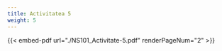 ```yaml
---
title: Activitatea 5
weight: 5
---
```



{{< embed-pdf url="./NS101_Activitate-5.pdf" renderPageNum="2" >}}


